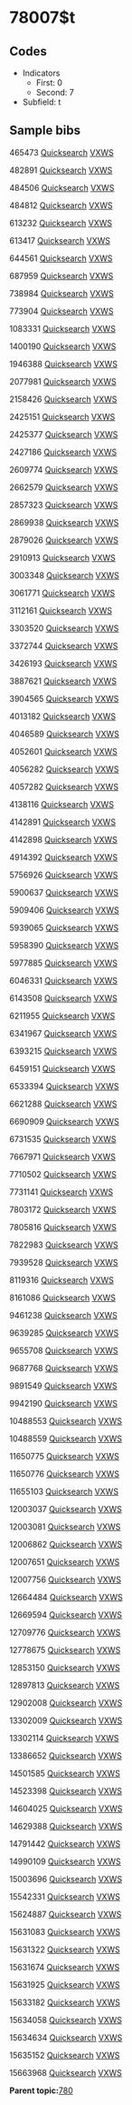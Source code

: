 # 78007$t

## Codes

-   Indicators
    -   First: 0
    -   Second: 7
-   Subfield: t

## Sample bibs

465473 [Quicksearch](https://search.library.yale.edu/catalog/465473) [VXWS](http://prodorbis.library.yale.edu:7014/vxws/GetHoldingsService?bibId=465473)

482891 [Quicksearch](https://search.library.yale.edu/catalog/482891) [VXWS](http://prodorbis.library.yale.edu:7014/vxws/GetHoldingsService?bibId=482891)

484506 [Quicksearch](https://search.library.yale.edu/catalog/484506) [VXWS](http://prodorbis.library.yale.edu:7014/vxws/GetHoldingsService?bibId=484506)

484812 [Quicksearch](https://search.library.yale.edu/catalog/484812) [VXWS](http://prodorbis.library.yale.edu:7014/vxws/GetHoldingsService?bibId=484812)

613232 [Quicksearch](https://search.library.yale.edu/catalog/613232) [VXWS](http://prodorbis.library.yale.edu:7014/vxws/GetHoldingsService?bibId=613232)

613417 [Quicksearch](https://search.library.yale.edu/catalog/613417) [VXWS](http://prodorbis.library.yale.edu:7014/vxws/GetHoldingsService?bibId=613417)

644561 [Quicksearch](https://search.library.yale.edu/catalog/644561) [VXWS](http://prodorbis.library.yale.edu:7014/vxws/GetHoldingsService?bibId=644561)

687959 [Quicksearch](https://search.library.yale.edu/catalog/687959) [VXWS](http://prodorbis.library.yale.edu:7014/vxws/GetHoldingsService?bibId=687959)

738984 [Quicksearch](https://search.library.yale.edu/catalog/738984) [VXWS](http://prodorbis.library.yale.edu:7014/vxws/GetHoldingsService?bibId=738984)

773904 [Quicksearch](https://search.library.yale.edu/catalog/773904) [VXWS](http://prodorbis.library.yale.edu:7014/vxws/GetHoldingsService?bibId=773904)

1083331 [Quicksearch](https://search.library.yale.edu/catalog/1083331) [VXWS](http://prodorbis.library.yale.edu:7014/vxws/GetHoldingsService?bibId=1083331)

1400190 [Quicksearch](https://search.library.yale.edu/catalog/1400190) [VXWS](http://prodorbis.library.yale.edu:7014/vxws/GetHoldingsService?bibId=1400190)

1946388 [Quicksearch](https://search.library.yale.edu/catalog/1946388) [VXWS](http://prodorbis.library.yale.edu:7014/vxws/GetHoldingsService?bibId=1946388)

2077981 [Quicksearch](https://search.library.yale.edu/catalog/2077981) [VXWS](http://prodorbis.library.yale.edu:7014/vxws/GetHoldingsService?bibId=2077981)

2158426 [Quicksearch](https://search.library.yale.edu/catalog/2158426) [VXWS](http://prodorbis.library.yale.edu:7014/vxws/GetHoldingsService?bibId=2158426)

2425151 [Quicksearch](https://search.library.yale.edu/catalog/2425151) [VXWS](http://prodorbis.library.yale.edu:7014/vxws/GetHoldingsService?bibId=2425151)

2425377 [Quicksearch](https://search.library.yale.edu/catalog/2425377) [VXWS](http://prodorbis.library.yale.edu:7014/vxws/GetHoldingsService?bibId=2425377)

2427186 [Quicksearch](https://search.library.yale.edu/catalog/2427186) [VXWS](http://prodorbis.library.yale.edu:7014/vxws/GetHoldingsService?bibId=2427186)

2609774 [Quicksearch](https://search.library.yale.edu/catalog/2609774) [VXWS](http://prodorbis.library.yale.edu:7014/vxws/GetHoldingsService?bibId=2609774)

2662579 [Quicksearch](https://search.library.yale.edu/catalog/2662579) [VXWS](http://prodorbis.library.yale.edu:7014/vxws/GetHoldingsService?bibId=2662579)

2857323 [Quicksearch](https://search.library.yale.edu/catalog/2857323) [VXWS](http://prodorbis.library.yale.edu:7014/vxws/GetHoldingsService?bibId=2857323)

2869938 [Quicksearch](https://search.library.yale.edu/catalog/2869938) [VXWS](http://prodorbis.library.yale.edu:7014/vxws/GetHoldingsService?bibId=2869938)

2879026 [Quicksearch](https://search.library.yale.edu/catalog/2879026) [VXWS](http://prodorbis.library.yale.edu:7014/vxws/GetHoldingsService?bibId=2879026)

2910913 [Quicksearch](https://search.library.yale.edu/catalog/2910913) [VXWS](http://prodorbis.library.yale.edu:7014/vxws/GetHoldingsService?bibId=2910913)

3003348 [Quicksearch](https://search.library.yale.edu/catalog/3003348) [VXWS](http://prodorbis.library.yale.edu:7014/vxws/GetHoldingsService?bibId=3003348)

3061771 [Quicksearch](https://search.library.yale.edu/catalog/3061771) [VXWS](http://prodorbis.library.yale.edu:7014/vxws/GetHoldingsService?bibId=3061771)

3112161 [Quicksearch](https://search.library.yale.edu/catalog/3112161) [VXWS](http://prodorbis.library.yale.edu:7014/vxws/GetHoldingsService?bibId=3112161)

3303520 [Quicksearch](https://search.library.yale.edu/catalog/3303520) [VXWS](http://prodorbis.library.yale.edu:7014/vxws/GetHoldingsService?bibId=3303520)

3372744 [Quicksearch](https://search.library.yale.edu/catalog/3372744) [VXWS](http://prodorbis.library.yale.edu:7014/vxws/GetHoldingsService?bibId=3372744)

3426193 [Quicksearch](https://search.library.yale.edu/catalog/3426193) [VXWS](http://prodorbis.library.yale.edu:7014/vxws/GetHoldingsService?bibId=3426193)

3887621 [Quicksearch](https://search.library.yale.edu/catalog/3887621) [VXWS](http://prodorbis.library.yale.edu:7014/vxws/GetHoldingsService?bibId=3887621)

3904565 [Quicksearch](https://search.library.yale.edu/catalog/3904565) [VXWS](http://prodorbis.library.yale.edu:7014/vxws/GetHoldingsService?bibId=3904565)

4013182 [Quicksearch](https://search.library.yale.edu/catalog/4013182) [VXWS](http://prodorbis.library.yale.edu:7014/vxws/GetHoldingsService?bibId=4013182)

4046589 [Quicksearch](https://search.library.yale.edu/catalog/4046589) [VXWS](http://prodorbis.library.yale.edu:7014/vxws/GetHoldingsService?bibId=4046589)

4052601 [Quicksearch](https://search.library.yale.edu/catalog/4052601) [VXWS](http://prodorbis.library.yale.edu:7014/vxws/GetHoldingsService?bibId=4052601)

4056282 [Quicksearch](https://search.library.yale.edu/catalog/4056282) [VXWS](http://prodorbis.library.yale.edu:7014/vxws/GetHoldingsService?bibId=4056282)

4057282 [Quicksearch](https://search.library.yale.edu/catalog/4057282) [VXWS](http://prodorbis.library.yale.edu:7014/vxws/GetHoldingsService?bibId=4057282)

4138116 [Quicksearch](https://search.library.yale.edu/catalog/4138116) [VXWS](http://prodorbis.library.yale.edu:7014/vxws/GetHoldingsService?bibId=4138116)

4142891 [Quicksearch](https://search.library.yale.edu/catalog/4142891) [VXWS](http://prodorbis.library.yale.edu:7014/vxws/GetHoldingsService?bibId=4142891)

4142898 [Quicksearch](https://search.library.yale.edu/catalog/4142898) [VXWS](http://prodorbis.library.yale.edu:7014/vxws/GetHoldingsService?bibId=4142898)

4914392 [Quicksearch](https://search.library.yale.edu/catalog/4914392) [VXWS](http://prodorbis.library.yale.edu:7014/vxws/GetHoldingsService?bibId=4914392)

5756926 [Quicksearch](https://search.library.yale.edu/catalog/5756926) [VXWS](http://prodorbis.library.yale.edu:7014/vxws/GetHoldingsService?bibId=5756926)

5900637 [Quicksearch](https://search.library.yale.edu/catalog/5900637) [VXWS](http://prodorbis.library.yale.edu:7014/vxws/GetHoldingsService?bibId=5900637)

5909406 [Quicksearch](https://search.library.yale.edu/catalog/5909406) [VXWS](http://prodorbis.library.yale.edu:7014/vxws/GetHoldingsService?bibId=5909406)

5939065 [Quicksearch](https://search.library.yale.edu/catalog/5939065) [VXWS](http://prodorbis.library.yale.edu:7014/vxws/GetHoldingsService?bibId=5939065)

5958390 [Quicksearch](https://search.library.yale.edu/catalog/5958390) [VXWS](http://prodorbis.library.yale.edu:7014/vxws/GetHoldingsService?bibId=5958390)

5977885 [Quicksearch](https://search.library.yale.edu/catalog/5977885) [VXWS](http://prodorbis.library.yale.edu:7014/vxws/GetHoldingsService?bibId=5977885)

6046331 [Quicksearch](https://search.library.yale.edu/catalog/6046331) [VXWS](http://prodorbis.library.yale.edu:7014/vxws/GetHoldingsService?bibId=6046331)

6143508 [Quicksearch](https://search.library.yale.edu/catalog/6143508) [VXWS](http://prodorbis.library.yale.edu:7014/vxws/GetHoldingsService?bibId=6143508)

6211955 [Quicksearch](https://search.library.yale.edu/catalog/6211955) [VXWS](http://prodorbis.library.yale.edu:7014/vxws/GetHoldingsService?bibId=6211955)

6341967 [Quicksearch](https://search.library.yale.edu/catalog/6341967) [VXWS](http://prodorbis.library.yale.edu:7014/vxws/GetHoldingsService?bibId=6341967)

6393215 [Quicksearch](https://search.library.yale.edu/catalog/6393215) [VXWS](http://prodorbis.library.yale.edu:7014/vxws/GetHoldingsService?bibId=6393215)

6459151 [Quicksearch](https://search.library.yale.edu/catalog/6459151) [VXWS](http://prodorbis.library.yale.edu:7014/vxws/GetHoldingsService?bibId=6459151)

6533394 [Quicksearch](https://search.library.yale.edu/catalog/6533394) [VXWS](http://prodorbis.library.yale.edu:7014/vxws/GetHoldingsService?bibId=6533394)

6621288 [Quicksearch](https://search.library.yale.edu/catalog/6621288) [VXWS](http://prodorbis.library.yale.edu:7014/vxws/GetHoldingsService?bibId=6621288)

6690909 [Quicksearch](https://search.library.yale.edu/catalog/6690909) [VXWS](http://prodorbis.library.yale.edu:7014/vxws/GetHoldingsService?bibId=6690909)

6731535 [Quicksearch](https://search.library.yale.edu/catalog/6731535) [VXWS](http://prodorbis.library.yale.edu:7014/vxws/GetHoldingsService?bibId=6731535)

7667971 [Quicksearch](https://search.library.yale.edu/catalog/7667971) [VXWS](http://prodorbis.library.yale.edu:7014/vxws/GetHoldingsService?bibId=7667971)

7710502 [Quicksearch](https://search.library.yale.edu/catalog/7710502) [VXWS](http://prodorbis.library.yale.edu:7014/vxws/GetHoldingsService?bibId=7710502)

7731141 [Quicksearch](https://search.library.yale.edu/catalog/7731141) [VXWS](http://prodorbis.library.yale.edu:7014/vxws/GetHoldingsService?bibId=7731141)

7803172 [Quicksearch](https://search.library.yale.edu/catalog/7803172) [VXWS](http://prodorbis.library.yale.edu:7014/vxws/GetHoldingsService?bibId=7803172)

7805816 [Quicksearch](https://search.library.yale.edu/catalog/7805816) [VXWS](http://prodorbis.library.yale.edu:7014/vxws/GetHoldingsService?bibId=7805816)

7822983 [Quicksearch](https://search.library.yale.edu/catalog/7822983) [VXWS](http://prodorbis.library.yale.edu:7014/vxws/GetHoldingsService?bibId=7822983)

7939528 [Quicksearch](https://search.library.yale.edu/catalog/7939528) [VXWS](http://prodorbis.library.yale.edu:7014/vxws/GetHoldingsService?bibId=7939528)

8119316 [Quicksearch](https://search.library.yale.edu/catalog/8119316) [VXWS](http://prodorbis.library.yale.edu:7014/vxws/GetHoldingsService?bibId=8119316)

8161086 [Quicksearch](https://search.library.yale.edu/catalog/8161086) [VXWS](http://prodorbis.library.yale.edu:7014/vxws/GetHoldingsService?bibId=8161086)

9461238 [Quicksearch](https://search.library.yale.edu/catalog/9461238) [VXWS](http://prodorbis.library.yale.edu:7014/vxws/GetHoldingsService?bibId=9461238)

9639285 [Quicksearch](https://search.library.yale.edu/catalog/9639285) [VXWS](http://prodorbis.library.yale.edu:7014/vxws/GetHoldingsService?bibId=9639285)

9655708 [Quicksearch](https://search.library.yale.edu/catalog/9655708) [VXWS](http://prodorbis.library.yale.edu:7014/vxws/GetHoldingsService?bibId=9655708)

9687768 [Quicksearch](https://search.library.yale.edu/catalog/9687768) [VXWS](http://prodorbis.library.yale.edu:7014/vxws/GetHoldingsService?bibId=9687768)

9891549 [Quicksearch](https://search.library.yale.edu/catalog/9891549) [VXWS](http://prodorbis.library.yale.edu:7014/vxws/GetHoldingsService?bibId=9891549)

9942190 [Quicksearch](https://search.library.yale.edu/catalog/9942190) [VXWS](http://prodorbis.library.yale.edu:7014/vxws/GetHoldingsService?bibId=9942190)

10488553 [Quicksearch](https://search.library.yale.edu/catalog/10488553) [VXWS](http://prodorbis.library.yale.edu:7014/vxws/GetHoldingsService?bibId=10488553)

10488559 [Quicksearch](https://search.library.yale.edu/catalog/10488559) [VXWS](http://prodorbis.library.yale.edu:7014/vxws/GetHoldingsService?bibId=10488559)

11650775 [Quicksearch](https://search.library.yale.edu/catalog/11650775) [VXWS](http://prodorbis.library.yale.edu:7014/vxws/GetHoldingsService?bibId=11650775)

11650776 [Quicksearch](https://search.library.yale.edu/catalog/11650776) [VXWS](http://prodorbis.library.yale.edu:7014/vxws/GetHoldingsService?bibId=11650776)

11655103 [Quicksearch](https://search.library.yale.edu/catalog/11655103) [VXWS](http://prodorbis.library.yale.edu:7014/vxws/GetHoldingsService?bibId=11655103)

12003037 [Quicksearch](https://search.library.yale.edu/catalog/12003037) [VXWS](http://prodorbis.library.yale.edu:7014/vxws/GetHoldingsService?bibId=12003037)

12003081 [Quicksearch](https://search.library.yale.edu/catalog/12003081) [VXWS](http://prodorbis.library.yale.edu:7014/vxws/GetHoldingsService?bibId=12003081)

12006862 [Quicksearch](https://search.library.yale.edu/catalog/12006862) [VXWS](http://prodorbis.library.yale.edu:7014/vxws/GetHoldingsService?bibId=12006862)

12007651 [Quicksearch](https://search.library.yale.edu/catalog/12007651) [VXWS](http://prodorbis.library.yale.edu:7014/vxws/GetHoldingsService?bibId=12007651)

12007756 [Quicksearch](https://search.library.yale.edu/catalog/12007756) [VXWS](http://prodorbis.library.yale.edu:7014/vxws/GetHoldingsService?bibId=12007756)

12664484 [Quicksearch](https://search.library.yale.edu/catalog/12664484) [VXWS](http://prodorbis.library.yale.edu:7014/vxws/GetHoldingsService?bibId=12664484)

12669594 [Quicksearch](https://search.library.yale.edu/catalog/12669594) [VXWS](http://prodorbis.library.yale.edu:7014/vxws/GetHoldingsService?bibId=12669594)

12709776 [Quicksearch](https://search.library.yale.edu/catalog/12709776) [VXWS](http://prodorbis.library.yale.edu:7014/vxws/GetHoldingsService?bibId=12709776)

12778675 [Quicksearch](https://search.library.yale.edu/catalog/12778675) [VXWS](http://prodorbis.library.yale.edu:7014/vxws/GetHoldingsService?bibId=12778675)

12853150 [Quicksearch](https://search.library.yale.edu/catalog/12853150) [VXWS](http://prodorbis.library.yale.edu:7014/vxws/GetHoldingsService?bibId=12853150)

12897813 [Quicksearch](https://search.library.yale.edu/catalog/12897813) [VXWS](http://prodorbis.library.yale.edu:7014/vxws/GetHoldingsService?bibId=12897813)

12902008 [Quicksearch](https://search.library.yale.edu/catalog/12902008) [VXWS](http://prodorbis.library.yale.edu:7014/vxws/GetHoldingsService?bibId=12902008)

13302009 [Quicksearch](https://search.library.yale.edu/catalog/13302009) [VXWS](http://prodorbis.library.yale.edu:7014/vxws/GetHoldingsService?bibId=13302009)

13302114 [Quicksearch](https://search.library.yale.edu/catalog/13302114) [VXWS](http://prodorbis.library.yale.edu:7014/vxws/GetHoldingsService?bibId=13302114)

13386652 [Quicksearch](https://search.library.yale.edu/catalog/13386652) [VXWS](http://prodorbis.library.yale.edu:7014/vxws/GetHoldingsService?bibId=13386652)

14501585 [Quicksearch](https://search.library.yale.edu/catalog/14501585) [VXWS](http://prodorbis.library.yale.edu:7014/vxws/GetHoldingsService?bibId=14501585)

14523398 [Quicksearch](https://search.library.yale.edu/catalog/14523398) [VXWS](http://prodorbis.library.yale.edu:7014/vxws/GetHoldingsService?bibId=14523398)

14604025 [Quicksearch](https://search.library.yale.edu/catalog/14604025) [VXWS](http://prodorbis.library.yale.edu:7014/vxws/GetHoldingsService?bibId=14604025)

14629388 [Quicksearch](https://search.library.yale.edu/catalog/14629388) [VXWS](http://prodorbis.library.yale.edu:7014/vxws/GetHoldingsService?bibId=14629388)

14791442 [Quicksearch](https://search.library.yale.edu/catalog/14791442) [VXWS](http://prodorbis.library.yale.edu:7014/vxws/GetHoldingsService?bibId=14791442)

14990109 [Quicksearch](https://search.library.yale.edu/catalog/14990109) [VXWS](http://prodorbis.library.yale.edu:7014/vxws/GetHoldingsService?bibId=14990109)

15003696 [Quicksearch](https://search.library.yale.edu/catalog/15003696) [VXWS](http://prodorbis.library.yale.edu:7014/vxws/GetHoldingsService?bibId=15003696)

15542331 [Quicksearch](https://search.library.yale.edu/catalog/15542331) [VXWS](http://prodorbis.library.yale.edu:7014/vxws/GetHoldingsService?bibId=15542331)

15624887 [Quicksearch](https://search.library.yale.edu/catalog/15624887) [VXWS](http://prodorbis.library.yale.edu:7014/vxws/GetHoldingsService?bibId=15624887)

15631083 [Quicksearch](https://search.library.yale.edu/catalog/15631083) [VXWS](http://prodorbis.library.yale.edu:7014/vxws/GetHoldingsService?bibId=15631083)

15631322 [Quicksearch](https://search.library.yale.edu/catalog/15631322) [VXWS](http://prodorbis.library.yale.edu:7014/vxws/GetHoldingsService?bibId=15631322)

15631674 [Quicksearch](https://search.library.yale.edu/catalog/15631674) [VXWS](http://prodorbis.library.yale.edu:7014/vxws/GetHoldingsService?bibId=15631674)

15631925 [Quicksearch](https://search.library.yale.edu/catalog/15631925) [VXWS](http://prodorbis.library.yale.edu:7014/vxws/GetHoldingsService?bibId=15631925)

15633182 [Quicksearch](https://search.library.yale.edu/catalog/15633182) [VXWS](http://prodorbis.library.yale.edu:7014/vxws/GetHoldingsService?bibId=15633182)

15634058 [Quicksearch](https://search.library.yale.edu/catalog/15634058) [VXWS](http://prodorbis.library.yale.edu:7014/vxws/GetHoldingsService?bibId=15634058)

15634634 [Quicksearch](https://search.library.yale.edu/catalog/15634634) [VXWS](http://prodorbis.library.yale.edu:7014/vxws/GetHoldingsService?bibId=15634634)

15635152 [Quicksearch](https://search.library.yale.edu/catalog/15635152) [VXWS](http://prodorbis.library.yale.edu:7014/vxws/GetHoldingsService?bibId=15635152)

15663968 [Quicksearch](https://search.library.yale.edu/catalog/15663968) [VXWS](http://prodorbis.library.yale.edu:7014/vxws/GetHoldingsService?bibId=15663968)

**Parent topic:**[780](../../tags/780/780.md)

